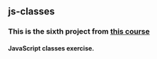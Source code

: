 ## js-classes

### This is the sixth project from [this course](https://www.udemy.com/course/javascript-the-complete-guide-2020-beginner-advanced)

#### JavaScript classes exercise.
